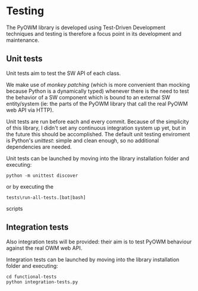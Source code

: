 Testing
=======

The PyOWM library is developed using Test-Driven Development techniques and
testing is therefore a focus point in its development and maintenance.

Unit tests
----------
Unit tests aim to test the SW API of each class.

We make use of _monkey patching_ (which is more convenient than mocking because
Python is a dynamically typed) whenever there is the need to test the behavior
of a SW component which is bound to an external SW entity/system (ie: the parts
of the PyOWM library that call the real PyOWM web API via HTTP).

Unit tests are run before each and every commit. 
Because of the simplicity of this library, I didn't set any continuous 
integration system up yet, but in the future this should be accomplished.
The default unit testing enviroment is Python's _unittest_: simple and clean
enough, so no additional dependencies are needed.

Unit tests can be launched by moving into the library installation folder and 
executing:

    python -m unittest discover

or by executing the 

    tests\run-all-tests.[bat|bash]
    
scripts

Integration tests
-----------------

Also integration tests will be provided: their aim is to test PyOWM behaviour
against the real OWM web API.
    
Integration tests can be launched by moving into the library installation folder
and executing:

    cd functional-tests
    python integration-tests.py  